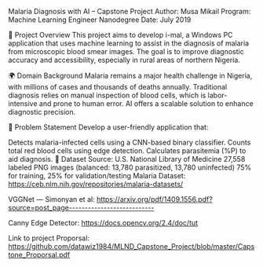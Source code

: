 Malaria Diagnosis with AI – Capstone Project
Author: Musa Mikail
Program: Machine Learning Engineer Nanodegree
Date: July 2019

📌 Project Overview
This project aims to develop i-mal, a Windows PC application that uses machine learning to assist in the diagnosis of malaria from microscopic blood smear images. The goal is to improve diagnostic accuracy and accessibility, especially in rural areas of northern Nigeria.

🌍 Domain Background
Malaria remains a major health challenge in Nigeria, with millions of cases and thousands of deaths annually. Traditional diagnosis relies on manual inspection of blood cells, which is labor-intensive and prone to human error. AI offers a scalable solution to enhance diagnostic precision.

🎯 Problem Statement
Develop a user-friendly application that:

Detects malaria-infected cells using a CNN-based binary classifier.
Counts total red blood cells using edge detection.
Calculates parasitemia (%P) to aid diagnosis.
🧪 Dataset
Source: U.S. National Library of Medicine
27,558 labeled PNG images (balanced: 13,780 parasitized, 13,780 uninfected)
75% for training, 25% for validation/testing
Malaria Dataset: https://ceb.nlm.nih.gov/repositories/malaria-datasets/

VGGNet — Simonyan et al: https://arxiv.org/pdf/1409.1556.pdf?source=post_page---------------------------

Canny Edge Detector: https://docs.opencv.org/2.4/doc/tut

Link to project Proporsal: https://github.com/datawiz1984/MLND_Capstone_Project/blob/master/Capstone_Proporsal.pdf
